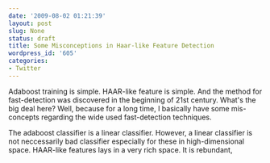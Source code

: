 ```yaml
---
date: '2009-08-02 01:21:39'
layout: post
slug: None
status: draft
title: Some Misconceptions in Haar-like Feature Detection
wordpress_id: '605'
categories:
- Twitter
---
```


Adaboost training is simple. HAAR-like feature is simple. And the method for fast-detection was discovered in the beginning of 21st century. What's the big deal here? Well, because for a long time, I basically have some mis-concepts regarding the wide used fast-detection techniques.

The adaboost classifier is a linear classifier. However, a linear classifier is not neccessarily bad classifier especially for these in high-dimensional space. HAAR-like features lays in a very rich space. It is rebundant,
